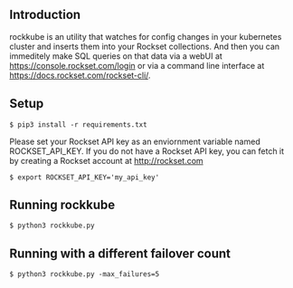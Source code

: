 ## Introduction

rockkube is an utility that watches for config changes in your kubernetes cluster and inserts them into your Rockset collections. And then you can immeditely make SQL queries on that data via a webUI at  https://console.rockset.com/login or via a command line interface at https://docs.rockset.com/rockset-cli/.

## Setup
`$ pip3 install -r requirements.txt`

Please set your Rockset API key as an enviornment variable named ROCKSET_API_KEY. If you do not have a Rockset API key, you can fetch it by creating a Rockset account at http://rockset.com

`$ export ROCKSET_API_KEY='my_api_key'`

## Running rockkube
`$ python3 rockkube.py`

## Running with a different failover count
`$ python3 rockkube.py -max_failures=5`
